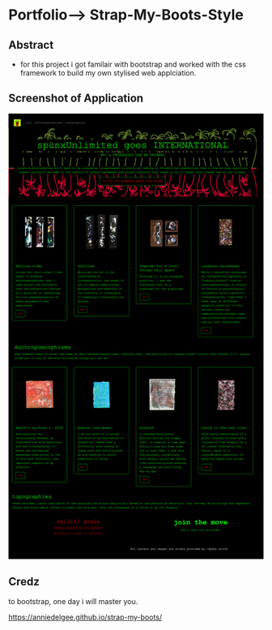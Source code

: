# Portfolio--> Strap-My-Boots-Style

## Abstract
* for this project i got familair with bootstrap and worked with the css framework to build my own stylised web applciation. 

## Screenshot of Application 

![screeenshot of portfolio page](./images/screencapture-file-Users-anniegeorge-Documents-challenges-04-bootstrap-portfolio-lesson-challenge-strap-my-boots-index-html-2023-01-21-12_53_48.png)

## Credz
to bootstrap, one day i will master you.

https://anniedelgee.github.io/strap-my-boots/







